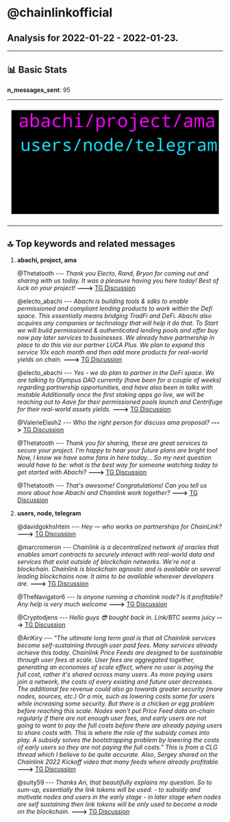 # **@chainlinkofficial**
 ## Analysis for **2022-01-22** - **2022-01-23**.

---

## 📊 **Basic Stats**

**n_messages_sent**: 95

---
![wordcloud](chainlinkofficial_1Days_wordcloud.png)

---


## 🔝 **Top keywords and related messages**

1. **abachi, project, ama**

    @Thetatooth --- *Thank you Electo, Rand, Bryon for coming out and sharing with us today. It was a pleasure having you here today! Best of luck on your project!* **--->** [TG Discussion](https://t.me/chainlinkofficial/367727)

    @electo_abachi --- *Abachi is building tools & sdks to enable permissioned and compliant lending products to work within the Defi space. This essentially means bridging TradFi and DeFi. Abachi also acquires any companies or technology that will help it do that.  To Start we will build permissioned & authenticated lending pools and offer buy now pay later services to businesses. We already have partnership in place to do this via our partner LUCA Plus. We plan to expand this service 10x each month and then add more products for real-world yields on chain.* **--->** [TG Discussion](https://t.me/chainlinkofficial/367680)

    @electo_abachi --- *Yes - we do plan to partner in the DeFi space. We are talking to Olympus DAO currently (have been for a couple of weeks) regarding partnership opportunities, and have also been in talks with mstable  Additionally once the first staking apps go live, we will be reaching out to Aave for their permissioned pools launch and Centrifuge for their real-world assets yields.* **--->** [TG Discussion](https://t.me/chainlinkofficial/367686)

    @ValerieElash2 --- *Who the right person for discuss ama proposal?* **--->** [TG Discussion](https://t.me/chainlinkofficial/368233)

    @Thetatooth --- *Thank you for sharing, these are great services to secure your project. I'm happy to hear your future plans are bright too!   Now, I know we have some fans in here today... So my next question would have to be: what is the best way for someone watching today to get started with Abachi?* **--->** [TG Discussion](https://t.me/chainlinkofficial/367709)

    @Thetatooth --- *That's awesome! Congratulations! Can you tell us more about how Abachi and Chainlink work together?* **--->** [TG Discussion](https://t.me/chainlinkofficial/367702)

2. **users, node, telegram**

    @davidgokhshtein --- *Hey — who works on partnerships for ChainLink?* **--->** [TG Discussion](https://t.me/chainlinkofficial/368057)

    @marcromeron --- *Chainlink is a decentralized network of oracles that enables smart contracts to securely interact with real-world data and services that exist outside of blockchain networks. We're not a blockchain.  Chainlink is blockchain agnostic and is available on several leading blockchains now. It aims to be available wherever developers are.* **--->** [TG Discussion](https://t.me/chainlinkofficial/367998)

    @TheNavigator6 --- *Is anyone running a chainlink node? Is it profitable? Any help is very much welcome* **--->** [TG Discussion](https://t.me/chainlinkofficial/368259)

    @Cryptodjens --- *Hello guys 😎 bought back in. Link/BTC seems juicy* **--->** [TG Discussion](https://t.me/chainlinkofficial/367808)

    @AriKiry --- *"The ultimate long term goal is that all Chainlink services become self-sustaining through user paid fees. Many services already achieve this today.  Chainlink Price Feeds are designed to be sustainable through user fees at scale.  User fees are aggregated together, generating an economies of scale effect, where no user is paying the full cost, rather it's shared across many users. As more paying users join a network, the costs of every existing and future user decreases.  The additional fee revenue could also go towards greater security (more nodes, sources, etc.) Or a mix, such as lowering costs some for users while increasing some security.  But there is a chicken or egg problem before reaching this scale.  Nodes won't put Price Feed data on-chain regularly if there are not enough user fees, and early users are not going to want to pay the full costs before there are already paying users to share costs with. This is where the role of the subsidy comes into play.  A subsidy solves the bootstrapping problem by lowering the costs of early users so they are not paying the full costs." This is from a CLG thread which I believe to be quite accurate.  Also, Sergey shared on the Chainlink 2022 Kickoff video that many feeds where already profitable.* **--->** [TG Discussion](https://t.me/chainlinkofficial/367887)

    @suity59 --- *Thanks Ari, that beautifully explains my question. So to sum-up, essentially the link tokens will be used: - to subsidy and motivate nodes and users in the early stage - in later stage when nodes are self sustaining then link tokens will be only used to become a node on the blockchain.* **--->** [TG Discussion](https://t.me/chainlinkofficial/367890)

